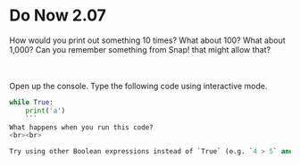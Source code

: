 # Do Now 2.07

How would you print out something 10 times? What about 100? What about 1,000? Can you remember something from Snap! that might allow that? 
<br>
<br>
<br>

Open up the console. Type the following code using interactive mode. 

```python
while True: 
    print('a')
    ```
What happens when you run this code?
<br><br>

Try using other Boolean expressions instead of `True` (e.g. `4 > 5` and `9 != 2`), and explore what happens.
